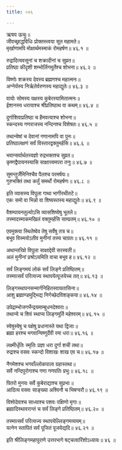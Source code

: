 ```yaml
---
title: ०४६

---
```

ऋषय ऊचुः॥  
जीवच्छ्राद्धविधिः प्रोक्तस्त्वया सूत महामते॥  
मृर्खाणामपि मोक्षार्थमस्माकं रोमहर्षण॥ ४६.१ ॥  
  
रुद्रादित्यवसूनां च शक्रादीनां च सुव्रत॥  
प्रतिष्ठा कीदृशी शम्भोर्लिगमूर्तेश्च शोभना॥ ४६.२ ॥  
  
विष्णोः शक्रस्य देवस्य ब्रह्मणश्च महात्मनः॥  
अग्नेर्यस्य निर्ऋतेर्वरुणस्य महाद्युतेः॥ ४६.३ ॥  
  
वायोः सोमस्य यक्षस्य कुबेरस्यामितात्मनः॥  
ईशानस्य धरायाश्च श्रीप्रतिष्ठाथ वा कथम्॥ ४६.४ ॥  
  
दुर्गाशिवाप्रतिष्ठा च हैमवत्याश्च शोभना॥  
स्कन्दस्य गणराजस्य नन्दिनश्च विशेषतः॥ ४६.५ ॥  
  
तथान्येषां च देवानां गणानामपि वा पुनः॥  
प्रतिष्ठालक्षणं सर्वं विस्तारद्वक्तुमर्हसि॥ ४६.६ ॥  
  
भवान्सर्वार्थतत्त्वज्ञो रुद्रभक्तश्च सुव्रत॥  
कृष्णद्वैपायनस्यासि साक्षात्त्वमपरा तनुः॥ ४६.७ ॥  
  
सुमन्तुर्जैमिनिश्चैव पैलश्च परमर्षयः॥  
गुरुभक्तिं तथा कर्तुं समर्थो रोमहर्षणः॥ ४६.८ ॥  
  
इति व्यासस्य विपुला गाथा भागीरथीतटे॥  
एकः समो वा भिन्नो वा शिष्यस्तस्य महाद्युतेः॥ ४६.९ ॥  
  
वैशम्पायनतुल्योऽसि व्यासशिष्येषु भूतले॥  
तस्मादस्माकमखिलं वक्तुमर्हसि साम्प्रतम्॥ ४६.१० ॥  
  
एवमुक्त्वा स्थितेष्वेव तेषु सर्वेषु तत्र च॥  
बभूव विस्मयोऽतीव मुनीनां तस्य चाग्रतः॥ ४६.११ ॥  
  
अथान्तरिक्षे विपुला साक्षाद्देवी सरस्वती॥  
अलं मुनीनां प्रश्रोऽयमिति वाचा बभूव ह॥ ४६.१२ ॥  
  
सर्वं लिङ्गमयं लोकं सर्वं लिङ्गे प्रतिष्ठितम्॥  
तस्मात्सर्वं परित्यज्य स्थापयेत्पूजयेच्च तत्॥ ४६.१३ ॥  
  
लिङ्गस्थापनसन्मार्गनिहितस्वायतासिना॥  
आशु ब्रह्माण्डमुद्भिद्य निर्गच्छेदविशङ्कया॥ ४६.१४ ॥  
  
उपेद्राम्भोजगर्भेन्द्रयमाम्बुधनदेश्वराः॥  
तथान्ये च शिवं स्थाप्य लिङ्गमूर्ति महेश्वरम्॥ ४६.१५ ॥  
  
स्वेषुस्वेषु च पक्षेषु प्रधानास्ते यथा द्विजाः॥  
ब्रह्मा हरश्च भगवान्विष्णुर्देवी रमा धरा॥ ४६.१६ ॥  
  
लक्ष्मीर्धृतिः स्मृतिः प्रज्ञा धरा दुर्गा शची तथा॥  
रुद्राश्च वसवः स्कन्दो विशाखः शाख एव च॥ ४६.१७ ॥  
  
नैगमेशश्च भगवाँल्लोकपाला ग्रहास्तथा॥  
सर्वे नन्दिपुरोगाश्च गणा गणपतिः प्रभुः॥ ४६.१८ ॥  
  
पितरो मुनयः सर्वे कुबेराद्याश्च सुप्रभाः॥  
आदित्य वसवः साङ्ख्या अश्विनौ च भिषग्वरौ॥ ४६.१९ ॥  
  
विश्वेदेवाश्च साध्याश्च पशवः पक्षिणो मृगाः॥  
ब्रह्मादिस्थावरान्तं च सर्वं लिङ्गे प्रतिष्ठितम्॥ ४६.२० ॥  
  
तस्मात्सर्वं परित्यज्य स्थापयेल्लिङ्गमव्ययम्॥  
यत्नेन स्तापितं सर्वं पूजितं पूजयेद्यदि॥ ४६.२१ ॥  
  
इति श्रीलिङ्गमहापुराणे उत्तरभागे षट्चत्वारिंशोऽध्यायः॥ ४६ ॥
